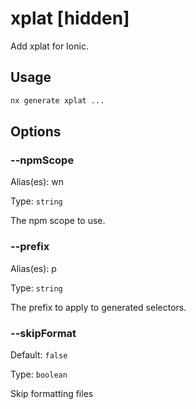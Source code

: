 # xplat [hidden]

Add xplat for Ionic.

## Usage

```bash
nx generate xplat ...

```

## Options

### --npmScope

Alias(es): wn

Type: `string`

The npm scope to use.

### --prefix

Alias(es): p

Type: `string`

The prefix to apply to generated selectors.

### --skipFormat

Default: `false`

Type: `boolean`

Skip formatting files
